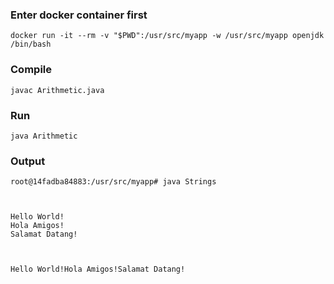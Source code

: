 ### Enter docker container first
```
docker run -it --rm -v "$PWD":/usr/src/myapp -w /usr/src/myapp openjdk /bin/bash
```

### Compile
```
javac Arithmetic.java
```

### Run
```
java Arithmetic
```

### Output
```
root@14fadba84883:/usr/src/myapp# java Strings



Hello World!
Hola Amigos!
Salamat Datang!



Hello World!Hola Amigos!Salamat Datang!
```

